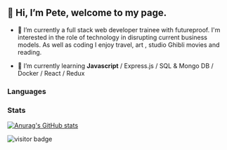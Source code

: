 ## 👋 Hi, I’m Pete, welcome to my page.

- 👀 I’m currently a full stack web developer trainee with futureproof. I'm interested in the role of technology in disrupting current business models. 
As well as coding I enjoy travel, art , studio Ghibli movies and reading.

- 🌱 I’m currently learning **Javascript**  / Express.js / SQL & Mongo DB / Docker / React / Redux 

### Languages 

### Stats

[![Anurag's GitHub stats](https://github-readme-stats.vercel.app/api?username=pilks-pixel&show_icons=true&theme=tokyonight)](https://github.com/anuraghazra/github-readme-stats)


![visitor badge](https://visitor-badge.glitch.me/badge?page_id=pilks-pixel.READMEmd)




<!---
Pilks-pixel/Pilks-pixel is a ✨ special ✨ repository because its `README.md` (this file) appears on your GitHub profile.
You can click the Preview link to take a look at your changes.
--->
